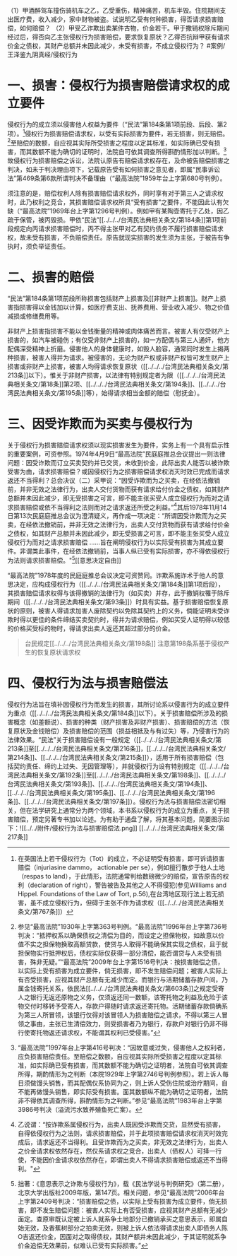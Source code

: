 （1）甲酒醉驾车撞伤骑机车之乙，乙受重伤，精神痛苦，机车半毁。住院期间支出医疗费，收入减少，家中财物被盗。试说明乙受有何种损害，得否请求损害赔偿，如何赔偿？
（2）甲受乙诈欺出卖某件古物，价金若干。甲于撒销权除斥期间经过后，得否向乙主张侵权行为损害赔偿，要求恢复原状？乙得否抗辩甲获有请求价金之债权，其财产总额并未因此减少，未受有损害，不成立侵权行为？ #案例/王泽鉴九阴真经/侵权行为 

# 一、损害：侵权行为损害赔偿请求权的成立要件

侵权行为的成立须以侵害他人权益为要件（“民法”第184条第1项前段、后段、第2项）。[^1]侵权行为损害赔偿请求权，以受有实际损害为要件，若无损害，则无赔偿。[^2]至赔偿的数额，自应视其实际所受损害之程度以定其标准，如实际确已受有损害，而其数额不能为确切的证明时，法院自可依其调查所得斟酌情形加以判断。[^3]故侵权行为损害赔偿之诉讼，法院认原告有赔偿请求权存在，及命被告赔偿损害之判决，如未于判决理由项下，记载原告受有如何损害之意见者，即属“民事诉讼法”第469条第6款所谓判决不备理由（“最高法院”1959年台上字第680号判例）。

须注意的是，赔偿权利人除有损害赔偿请求权外，同时享有对于第三人之请求权时，此乃权利之竞合，其损害赔偿请求权所具“受有损害”之要件，不能因此认有欠缺（“最高法院”1969年台上字第1296号判例）。例如甲有某陶壶寄托于乙处，因乙疏于保管，被丙毁损。甲依“民法”[[../../../台湾民法典相关条文/第184条]]第1项前段规定向丙请求损害赔偿时，丙不得主张甲对乙有契约债务不履行损害赔偿请求权，故未受有损害，不负赔偿责任。原告就现实损害的发生须为主张，于被告有争执时，须负举证责任。

# 二、损害的赔偿

“民法”第184条第1项前段所称损害包括财产上损害及[[非财产上损害]]。财产上损害指损害得以金钱加以计算，如医疗费支出、抚养费用、营业收入减少、物之价值减损或修缮费用等。

非财产上损害指损害不能以金钱衡量的精神或肉体痛苦而言。被害人有仅受财产上损害的，如汽车被碰伤；有仅受非财产上损害的，如一方配偶与第三人通奸，他方配偶深受精神上折磨。侵害他人的身体健康时，如毁人脸容，通常同时发生上揭两种损害，被害人得并为请求。被侵害的，无论为财产权或非财产权皆可发生财产上损害或非财产上损害，被害人均得请求恢复原状（[[../../../台湾民法典相关条文/第213条]]以下）。惟关于非财产损害，以法律有特别规定者为限（[[../../../台湾民法典相关条文/第18条]]第2项、[[../../../台湾民法典相关条文/第194条]]、[[../../../台湾民法典相关条文/第195条]]等），始得请求相当金额的赔偿（慰抚金）。

# 三、因受诈欺而为买卖与侵权行为

关于侵权行为损害赔偿请求权须以现实损害发生为要件，实务上有一个具有启示性的重要案例，可资参照。1974年4月9日“最高法院”民庭庭推总会议提出一则法律问题：因受诈欺而订立买卖契约并已交货，未收到价金，此际出卖人能否以被诈欺受害为由，请求损害赔偿？或因侵权行为之损害赔偿请求权消灭时效已完成而请求返还不当得利？总会决议（二）采甲说：“因受诈欺而为之买卖，在经依法撤销前，并非无效之法律行为，出卖人交付货物而获有请求给付价金之债权，如其财产总额并未因此减少，即无受损害之可言，即不能主张买受人成立侵权行为而对之请求损害赔偿或依不当得利之法则而对之请求返还所受之利益。”[^4]其后1978年11月14日第13次民庭庭推总会议为澄清疑义，再作成一项决定：“所谓因受诈欺而为之买卖，在经依法撤销前，并非无效之法律行为，出卖人交付货物而获有请求给付价金之债权，如其财产总额并未因此减少，即无受损害之可言，即不能主张买受人成立侵权行为而对之请求损害赔偿 ……旨在阐明侵权行为以实际受有损害为其成立要件。非谓类此事件，在经依法撤销前，当事人纵已受有实际损害，亦不得依侵权行为法则请求损害赔偿。"[^5][[意思决定自由]]

“最高法院”1978年度的民庭庭推总会议决定可资赞同。诈欺系施诈术于他人的意思决定，应构成侵权行为（[[../../../台湾民法典相关条文/第184条]]第1项后段），其损害赔偿请求权得与该得撤销的法律行为（如买卖）并存，此于撤销权罹于除斥期间（[[../../../台湾民法典相关条文/第93条]]）时具有实益。基于损害赔偿恢复原状的原则，被害人得请求加害人废除契约以免除其契约上的义务，倘能证明未受诈欺时得以更佳的条件缔结买卖契约时，得并为请求赔偿，例如买受人证明得以较低的价格买受标的物时，得请求出卖人返还其超过部分的价金。
>台民规定[[../../../台湾民法典相关条文/第198条]]
>注意第198条系基于侵权产生的恢复原状请求权

# 四、侵权行为法与损害赔偿法

侵权行为法旨在填补因侵权行为而发生的损害，其所讨论系以侵害行为的成立要件为重点（[[../../../台湾民法典相关条文/第184条]]以下）。关于损害赔偿所涉及的损害概念（如差额说）、损害的种类（财产损害及非财产损害）、损害赔偿的方法（恢复原状及金钱赔偿）及损害赔偿的范围（损益相抵及与有过失）等，乃侵害行为的法律效果。“民法”关于损害赔偿设有一般规定（[[../../../台湾民法典相关条文/第213条]]至[[../../../台湾民法典相关条文/第216条]]，[[../../../台湾民法典相关条文/第214条]]、[[../../../台湾民法典相关条文/第215条]]），适用于所有损害赔偿（包括契约责任、缔约上过失、无因管理等），并就侵权行为设有特别规定（[[../../../台湾民法典相关条文/第192条]]至[[../../../台湾民法典相关条文/第198条]]、[[../../../台湾民法典相关条文/第193条]]、[[../../../台湾民法典相关条文/第194条]]、[[../../../台湾民法典相关条文/第195条]]、[[../../../台湾民法典相关条文/第196条]]、[[../../../台湾民法典相关条文/第197条]]）。侵权行为法与损害赔偿法密切相关，但在法学研究上通常分为两个领域，本书系以侵权行为的成立为重点，关于损害赔偿，预定另著专书加以论述。为有助于通盘了解，将其基本问题，简要图示如下：![[../../附件/侵权行为法与损害赔偿法.png]]
[[../../../台湾民法典相关条文/第217条]]


[^1]: 在英国法上若干侵权行为（Tot）的成立，不必证明受有损害，即可诉请损害赔偿（injuriasine dammo， actionable per se），例如擅行散步于他人土地（respas to land），于此情形，法院通常判给数磅微少的赔偿，宣告原告的权利（declaration of right），警告被告及其他之人不得侵犯(参见Williams and Hippel. Foundations of the Law of Tort, p.56),在台湾地区现行法上若无损害，虽不成立侵权行为，但碍于主张不作为请求权（[[../../../台湾民法典相关条文/第767条]]）
[^2]: 参见“最高法院”1930年上字第363号判例。“最高法院”1996年台上字第736号判决：“抵押权系以确保债权之清偿为目的，而设定之担保物权，如故意以价值不实之担保物换取高额贷款，使贷与人取得不能确保其实现之债权，且于就担保物实行抵押权后，债权实际仅获得一部分清偿，能否谓贷与人未受有损害，殊非无疑。”“最高法院”2009年台上字第1516号判决：按损害赔偿之债，以实际上受有损害为成立要件，倘无损害，即不发生赔偿问题；被害人实际上有否受损害，应视其财产总额有无减少而定。而银行与活期储蓄存款户间，乃属金钱寄托关系，依民法[[../../../台湾民法典相关条文/第603条]]之规定受寄人之银行无返还原物之义务，仅须返还同一数额，该寄托物之利益及危险于该物交付时移转予受寄人，存款户得随时请求返还寄托物。活期储蓄存款倘确系为第三人所冒领，该银行仅得对该冒领人为损害赔偿之请求，不得以第三人冒领之事由，主张已生清偿效力，则受损害者乃为银行，存款户对银行仍非不得行使寄托物返还请求权，不能谓其权利已受侵害。”
[^3]: “最高法院”1997年台上字第416号判决：“因故意或过失，侵害他人之权利者，应负损害赔偿责任。至赔偿之数额，自应视其实际所受损害之程度以定其标准，如实际确已受有损害，而其数额不能为确切之证明者，法院自可依其调查所得，期酌情形为之判断（本院1929年上字第2746号判例参照）。若上诉人每日须做馒头销售，而其配偶仅系协同为之，则上诉人受伤住院或治疗期间，自不能再做馒头销售，即实际受有损害。面其数额纵不能为确切之证明者，法院非不得依其调查所得，斟酌情形为之判断。”参见“最高法院”1983年台上字第3986号判决（溢流污水致养殖鱼死亡案）。
[^4]: 乙说谓：“按诈欺系属侵权行为，出卖人既因受诈欺而交货，显然受有损害，自得依侵权行为之法则，请求损害赔偿，并于此项损害赔偿请求权消灭时效完成后，请求返还不当得利。且受诈欺而为之买卖，非无效之法律行为，出卖人之价金请求权依然存在，然仅系请求权之竞合，出卖人（债权人）可择一行使，不能因价金请求权依然存在，即谓出卖人不得请求损害赔偿或返还不当得利。"
[^5]: 拙著：《意思表示之诈欺与侵权行为》，载《民法学说与判例研究》（第二册），北京大学出版社2009年版，第147页。相关问题，参见“最高法院”2006年台上字第2409号判决：“损害赔偿之债，以实际上受有损害为成立要件，倘无损害，即不发生赔偿问题：被害人实际上有否受损害，应视其财产总额有无减少面定。查原审既认定被上诉人就系争土地部分已撤销承买之意思表示，即属自始无效，及香蕉树部分之拍卖无效，则被上诉人依法得请求出卖人即债务人陈O吉返还价金，因面对之取得债权，其财产额井未因此减少，于其证明就系争价金追偿无效果前，似难认已受有实际损害。”